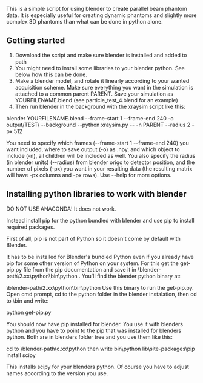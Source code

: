 This is a simple script for using blender to create parallel beam phantom data. It is especially useful for creating dynamic phantoms and slightly more complex 3D phantoms than what can be done in python alone.

## Getting started

1. Download the script and make sure blender is installed and added to path
2. You might need to install some libraries to your blender python. See below how this can be done.
3. Make a blender model, and rotate it linearly according to your wanted acquisition scheme. Make sure everything you want in the simulation is attached to a common parent PARENT. Save your simulation as YOURFILENAME.blend (see particle_test_4.blend for an example)
4. Then run blender in the background with the xraysim script like this:

blender YOURFILENAME.blend --frame-start 1 --frame-end 240 -o output/TEST/ --background --python xraysim.py -- -n PARENT --radius 2 -px 512

You need to specify which frames (--frame-start 1 --frame-end 240) you want included, where to save output (-o) as .npy, and which object to include (-n), all children will be included as well.
You also specify the radius (in blender units) (--radius) from blender origo to detector position, and the number of pixels (-px) you want in your resulting data (the resulting matrix will have -px columns and -px rows).
Use --help for more options.


## Installing python libraries to work with blender
DO NOT USE ANACONDA! It does not work.

Instead install pip for the python bundled with blender and use pip to install required packages.

First of all, pip is not part of Python so it doesn't come by default with Blender.

It has to be installed for Blender's bundled Python even if you already have pip for some other version of Python on your system.
For this get the get-pip.py file from the pip documentation and save it in \blender-path\2.xx\python\bin\python
. 
You'll find the blender python binary at:

\blender-path\2.xx\python\bin\python
Use this binary to run the get-pip.py. Open cmd prompt, cd to the python folder in the blender instalation, then cd to \bin and write:

python get-pip.py

You should now have pip installed for blender. 
You use it with blenders python and you have to point to the pip that was installed for blenders python. 
Both are in blenders folder tree and you use them like this:

cd to \blender-path\c.xx\python then write
bin\python lib\site-packages\pip install scipy

This installs scipy for your blenders python. Of course you have to adjust names according to the version you use.

